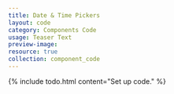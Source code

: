 ```yaml
---
title: Date & Time Pickers
layout: code
category: Components Code
usage: Teaser Text
preview-image:
resource: true
collection: component_code
---
```


{% include todo.html content="Set up code." %}
